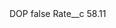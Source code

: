 <?xml version="1.0" encoding="UTF-8"?>
<CustomMetadata xmlns="http://soap.sforce.com/2006/04/metadata" xmlns:xsi="http://www.w3.org/2001/XMLSchema-instance" xmlns:xsd="http://www.w3.org/2001/XMLSchema">
    <label>DOP</label>
    <protected>false</protected>
    <values>
        <field>Rate__c</field>
        <value xsi:type="xsd:double">58.11</value>
    </values>
</CustomMetadata>
